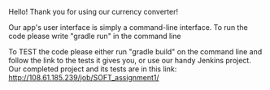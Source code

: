 Hello! Thank you for using our currency converter!

Our app's user interface is simply a command-line interface. To run the code please write "gradle run" in the command line

To TEST the code please either run "gradle build" on the command line and follow the link to the tests it gives you, or use our handy Jenkins project. Our completed project and its tests are in this link: http://108.61.185.239/job/SOFT_assignment1/
